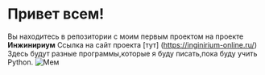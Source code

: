 # Привет всем!
Вы находитесь в репозитории с моим первым проектом на проекте **Инжинириум**
Ссылка на сайт проекта [тут] (https://inginirium-online.ru/)
Здесь будут разные программы,которые я буду писать,пока буду учить Python.
![Мем]((https://i08.fotocdn.net/s124/8dfed11c771c05f8/public_pin_l/2828262672.jpg)https://i08.fotocdn.net/s124/8dfed11c771c05f8/public_pin_l/2828262672.jpg)
